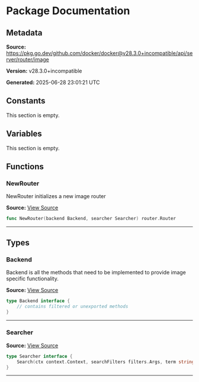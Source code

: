 # Package Documentation

## Metadata

**Source:** https://pkg.go.dev/github.com/docker/docker@v28.3.0+incompatible/api/server/router/image

**Version:** v28.3.0+incompatible

**Generated:** 2025-06-28 23:01:21 UTC

## Constants

This section is empty.

## Variables

This section is empty.

## Functions

### NewRouter

NewRouter initializes a new image router

**Source:** [View Source](https://github.com/docker/docker/blob/v28.3.0/api/server/router/image/image.go#L15)  

```go
func NewRouter(backend Backend, searcher Searcher) router.Router
```

---

## Types

### Backend

Backend is all the methods that need to be implemented
to provide image specific functionality.

**Source:** [View Source](https://github.com/docker/docker/blob/v28.3.0/api/server/router/image/backend.go#L18)  

```go
type Backend interface {
	// contains filtered or unexported methods
}
```

---

### Searcher

**Source:** [View Source](https://github.com/docker/docker/blob/v28.3.0/api/server/router/image/backend.go#L45)  

```go
type Searcher interface {
	Search(ctx context.Context, searchFilters filters.Args, term string, limit int, authConfig *registry.AuthConfig, headers map[string][]string) ([]registry.SearchResult, error)
}
```

---

